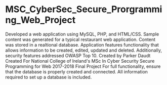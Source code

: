 # MSC_CyberSec_Secure_Prorgramming_Web_Project
Developed a web application using MySQL, PHP, and HTML/CSS. Sample content was generated for a typical restaurant web application. Content was stored in a realtional database. Application features functionality that allows information to be created, edited, updated and deleted. Additionally, security features addressed OWASP Top 10. 
Created by Parker Daudt
Created For National College of Ireland's MSc In Cyber Security Secure Programming for Web 2017-2018 Final Project
For full functionality, ensure that the database is properly created and connected. All information required to set up a database is included.

